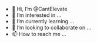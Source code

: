 - 👋 Hi, I’m @CantElevate
- 👀 I’m interested in ...
- 🌱 I’m currently learning ...
- 💞️ I’m looking to collaborate on ...
- 📫 How to reach me ...

<!---
CantElevate/CantElevate is a ✨ special ✨ repository because its `README.md` (this file) appears on your GitHub profile.
You can click the Preview link to take a look at your changes.
--->
